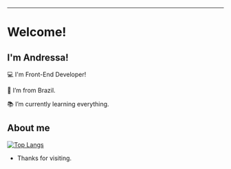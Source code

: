 
----------------------------------------------------------------------------

# Welcome!

 

## I'm Andressa!

 

:computer: I'm Front-End Developer!

:house_with_garden: I’m from Brazil.

:books: I’m currently learning everything.


## About me

[![Top Langs](https://github-readme-stats.vercel.app/api/top-langs/?username=andressaalm&hide=javascript,html)](https://github.com/andressaalm)

- Thanks for visiting.

